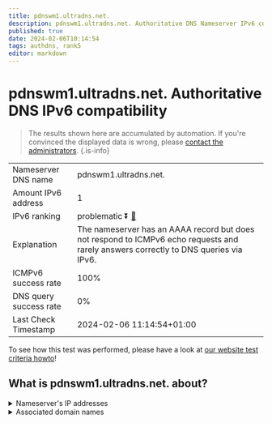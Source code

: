 ```yaml
---
title: pdnswm1.ultradns.net.
description: pdnswm1.ultradns.net. Authoritative DNS Nameserver IPv6 compatibility
published: true
date: 2024-02-06T10:14:54
tags: authdns, rank5
editor: markdown
---
```


# pdnswm1.ultradns.net. Authoritative DNS IPv6 compatibility

> The results shown here are accumulated by automation. If you're convinced the displayed data is wrong, please [contact the administrators](/howto/chat). 
{.is-info}




|   |   |
| - | - |
| Nameserver DNS name | pdnswm1.ultradns.net.
| Amount IPv6 address | 1
| IPv6 ranking | problematic :arrow_double_down: [🔗](/howto/ranking) |
| Explanation | The nameserver has an AAAA record but does not respond to ICMPv6 echo requests and rarely answers correctly to DNS queries via IPv6. |
| ICMPv6 success rate | 100%|
| DNS query success rate | 0% |
| Last Check Timestamp | 2024-02-06 11:14:54+01:00 |

To see how this test was performed, please have a look at [our website test criteria howto](/howto/testcriteria/authdns)!


## What is pdnswm1.ultradns.net. about?




<details>
<summary>Nameserver's IP addresses</summary>

2001:502:f3ff::4

</details>



<details>
<summary>Associated domain names</summary>

www.walmart.com

</details>
